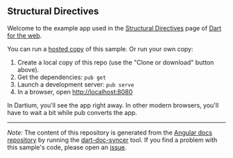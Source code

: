## Structural Directives

Welcome to the example app used in the
[Structural Directives](https://webdev.dartlang.org/angular/guide/structural-directives) page
of [Dart for the web](https://webdev.dartlang.org).

You can run a [hosted copy](https://webdev.dartlang.org/examples/structural-directives) of this
sample. Or run your own copy:

1. Create a local copy of this repo (use the "Clone or download" button above).
2. Get the dependencies: `pub get`
3. Launch a development server: `pub serve`
4. In a browser, open [http://localhost:8080](http://localhost:8080)

In Dartium, you'll see the app right away. In other modern browsers,
you'll have to wait a bit while pub converts the app.

---

*Note:* The content of this repository is generated from the
[Angular docs repository][docs repo] by running the
[dart-doc-syncer](//github.com/dart-lang/dart-doc-syncer) tool.
If you find a problem with this sample's code, please open an [issue][].

[docs repo]: //github.com/dart-lang/site-webdev/tree/master/examples/ng/doc/structural-directives
[issue]: //github.com/dart-lang/site-webdev/issues/new?title=examples/ng/doc/structural-directives
